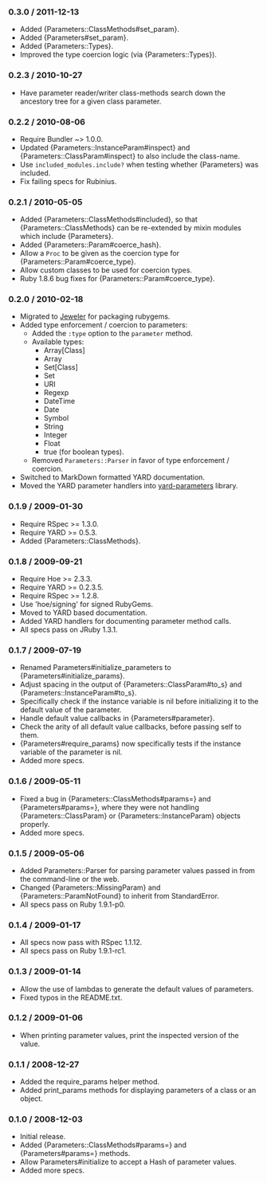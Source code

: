 ### 0.3.0 / 2011-12-13

* Added {Parameters::ClassMethods#set_param}.
* Added {Parameters#set_param}.
* Added {Parameters::Types}.
* Improved the type coercion logic (via {Parameters::Types}).

### 0.2.3 / 2010-10-27

* Have parameter reader/writer class-methods search down the ancestory
  tree for a given class parameter.

### 0.2.2 / 2010-08-06

* Require Bundler ~> 1.0.0.
* Updated {Parameters::InstanceParam#inspect} and
  {Parameters::ClassParam#inspect} to also include the class-name.
* Use `included_modules.include?` when testing whether {Parameters}
  was included.
* Fix failing specs for Rubinius.

### 0.2.1 / 2010-05-05

* Added {Parameters::ClassMethods#included}, so that
  {Parameters::ClassMethods} can be re-extended by mixin modules which
  include {Parameters}.
* Added {Parameters::Param#coerce_hash}.
* Allow a `Proc` to be given as the coercion type for
  {Parameters::Param#coerce_type}.
* Allow custom classes to be used for coercion types.
* Ruby 1.8.6 bug fixes for {Parameters::Param#coerce_type}.

### 0.2.0 / 2010-02-18

* Migrated to [Jeweler](http://github.com/technicalpickles/jeweler)
  for packaging rubygems.
* Added type enforcement / coercion to parameters:
  * Added the `:type` option to the `parameter` method.
  * Available types:
    * Array[Class]
    * Array
    * Set[Class]
    * Set
    * URI
    * Regexp
    * DateTime
    * Date
    * Symbol
    * String
    * Integer
    * Float
    * true (for boolean types).
  * Removed `Parameters::Parser` in favor of type enforcement / coercion.
* Switched to MarkDown formatted YARD documentation.
* Moved the YARD parameter handlers into
  [yard-parameters](http://github.com/postmodern/yard-parameters) library.

### 0.1.9 / 2009-01-30

* Require RSpec >= 1.3.0.
* Require YARD >= 0.5.3.
* Added {Parameters::ClassMethods}.

### 0.1.8 / 2009-09-21

* Require Hoe >= 2.3.3.
* Require YARD >= 0.2.3.5.
* Require RSpec >= 1.2.8.
* Use 'hoe/signing' for signed RubyGems.
* Moved to YARD based documentation.
* Added YARD handlers for documenting parameter method calls.
* All specs pass on JRuby 1.3.1.

### 0.1.7 / 2009-07-19

* Renamed Parameters#initialize_parameters to
  {Parameters#initialize_params}.
* Adjust spacing in the output of {Parameters::ClassParam#to_s}
  and {Parameters::InstanceParam#to_s}.
* Specifically check if the instance variable is nil
  before initializing it to the default value of the parameter.
* Handle default value callbacks in {Parameters#parameter}.
* Check the arity of all default value callbacks, before
  passing self to them.
* {Parameters#require_params} now specifically tests if
  the instance variable of the parameter is nil.
* Added more specs.

### 0.1.6 / 2009-05-11

* Fixed a bug in {Parameters::ClassMethods#params=} and {Parameters#params=},
  where they were not handling {Parameters::ClassParam} or
  {Parameters::InstanceParam} objects properly.
* Added more specs.

### 0.1.5 / 2009-05-06

* Added Parameters::Parser for parsing parameter values passed in from
  the command-line or the web.
* Changed {Parameters::MissingParam} and {Parameters::ParamNotFound} to
  inherit from StandardError.
* All specs pass on Ruby 1.9.1-p0.

### 0.1.4 / 2009-01-17

* All specs now pass with RSpec 1.1.12.
* All specs pass on Ruby 1.9.1-rc1.

### 0.1.3 / 2009-01-14

* Allow the use of lambdas to generate the default values of parameters.
* Fixed typos in the README.txt.

### 0.1.2 / 2009-01-06

* When printing parameter values, print the inspected version of the value.

### 0.1.1 / 2008-12-27

* Added the require_params helper method.
* Added print_params methods for displaying parameters of a class or an
  object.

### 0.1.0 / 2008-12-03

* Initial release.
* Added {Parameters::ClassMethods#params=} and {Parameters#params=} methods.
* Allow Parameters#initialize to accept a Hash of parameter values.
* Added more specs.

